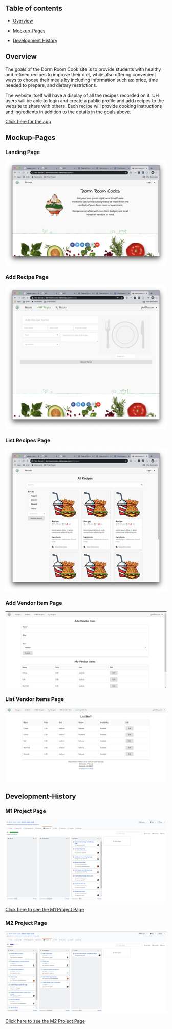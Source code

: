 ## Table of contents

* [Overview](#overview)

* [Mockup-Pages](#Mockup-Pages)

* [Development History](#Development-History)

## Overview

The goals of the Dorm Room Cook site is to provide students with healthy and refined recipes to improve their diet, while also offering convenient ways to choose their meals by including information such as: price, time needed to prepare, and dietary restrictions. 

The website itself will have a display of all the recipes recorded on it. UH users will be able to login and create a public profile and add recipes to the website to share with others. Each recipe will provide cooking instructions and ingredients in addition to the details in the goals above. 

[Click here for the app](http://dormroomcooks.meteorapp.com/#/)

## Mockup-Pages
### Landing Page
<img src="images/landingpage.png"/>

### Add Recipe Page
<img src="images/addrecipe.png"/>

### List Recipes Page
<img src="images/listrecipes.png"/>

### Add Vendor Item Page
<img src="images/addvendoritem.PNG"/>

### List Vendor Items Page
<img src="images/listitems.PNG"/>

## Development-History

### M1 Project Page

<img src="images/M1.png"/>

[Click here to see the M1 Project Page](https://github.com/dorm-room-cook/dorm-room-cook/projects/1)

### M2 Project Page

<img src="images/M2.png"/>

[Click here to see the M2 Project Page](https://github.com/dorm-room-cook/dorm-room-cook/projects/2)



